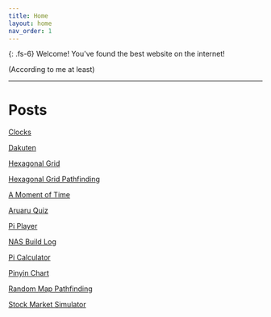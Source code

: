 ```yaml
---
title: Home
layout: home
nav_order: 1
---
```


{: .fs-6}
Welcome! You've found the best website on the internet!

(According to me at least)

---

# Posts

[Clocks](pages/clocks)

[Dakuten](pages/dakuten)

[Hexagonal Grid](pages/hex)

[Hexagonal Grid Pathfinding](pages/hex2)

[A Moment of Time](pages/moment)

[Aruaru Quiz](pages/aruaru)

[Pi Player](pages/pixels)

[NAS Build Log](pages/nas/nas)

[Pi Calculator](pages/picalc)

[Pinyin Chart](pages/pinyin)

[Random Map Pathfinding](pages/mapgen)

[Stock Market Simulator](pages/marketsim)

